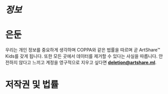 # _정보_ 

#

#



# 은둔  
우리는 개인 정보를 중요하게 생각하며 COPPA와 같은 법률을 따르며 곧 ArtShare™ Kids를 갖게 됩니다. 또한 모든 곳에서 데이터를 제거할 수 있다는 사실을 따릅니다. 안전하지 않다고 느끼고 계정을 영구적으로 지우고 싶다면 **deletion@artshare.ml**.


# 저작권 및 법률



#
